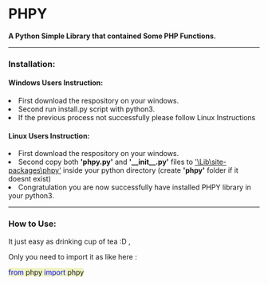 <h1>PHPY</h1>
<b>A Python Simple Library that contained Some PHP Functions.</b>
<hr>
<h3>Installation:</h3>
<h4>Windows Users Instruction:</h4>
<li>First download the respository on your windows.</li>
<li>Second run install.py script with python3.</li>
<li>If the previous process not successfully please follow Linux Instructions</li>
<h4>Linux Users Instruction:</h4>
<li>First download the respository on your windows.</li>
<li>Second copy both <b>'phpy.py'</b> and <b>'__init__.py'</b> files to <u>'\Lib\site-packages\phpy'</u> inside your python directory (create <b>'phpy'</b> folder if it doesnt exist)</li>
<li>Congratulation you are now successfully have installed PHPY library in your python3.</li>
<hr>
<h3>How to Use:</h3>
<p>It just easy as drinking cup of tea :D ,<br><p>
<p>Only you need to import it as like here :<br></p>
 <span style='background:#F0F4C3'><font color='blue'>from</font> phpy <font color='blue'>import</font>
 phpy</span>
